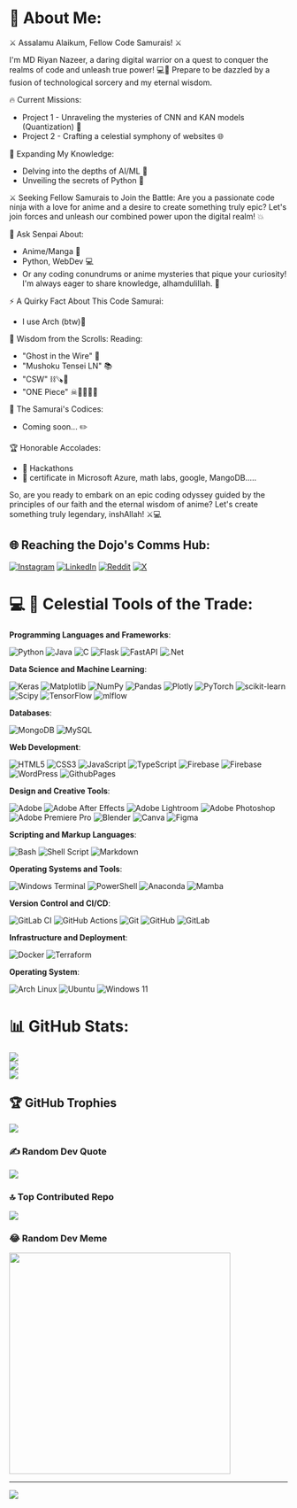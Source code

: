 # 💫 About Me:
⚔️ Assalamu Alaikum, Fellow Code Samurais! ⚔️

I'm MD Riyan Nazeer, a daring digital warrior on a quest to conquer the realms of code and unleash true power! 💻🌸 Prepare to be dazzled by a fusion of technological sorcery and my eternal wisdom.

🔥 Current Missions:
- Project 1 - Unraveling the mysteries of CNN and KAN models (Quantization) 🤖
- Project 2 - Crafting a celestial symphony of websites 🌐

🧠 Expanding My Knowledge:
- Delving into the depths of AI/ML 🧠
- Unveiling the secrets of Python 🐍

⚔️ Seeking Fellow Samurais to Join the Battle:
Are you a passionate code ninja with a love for anime and a desire to create something truly epic? Let's join forces and unleash our combined power upon the digital realm! 💥

📣 Ask Senpai About:
- Anime/Manga 📕
- Python, WebDev 💻
- Or any coding conundrums or anime mysteries that pique your curiosity! I'm always eager to share knowledge, alhamdulillah. 🙏

⚡ A Quirky Fact About This Code Samurai:
- I use Arch (btw)🐧

📖 Wisdom from the Scrolls:
Reading:
- "Ghost in the Wire" 👻
- "Mushoku Tensei LN" 📚
- "CSW" ⛓🪚👨
- "ONE Piece" ☠👒🍖🏴‍☠️

📜 The Samurai's Codices:
- Coming soon... ✏️

🏆 Honorable Accolades:
- 🏅 Hackathons
- 🏅 certificate in Microsoft Azure, math labs, google, MangoDB.....

So, are you ready to embark on an epic coding odyssey guided by the principles of our faith and the eternal wisdom of anime? Let's create something truly legendary, inshAllah! ⚔️💻

## 🌐 Reaching the Dojo's Comms Hub:

[![Instagram](https://img.shields.io/badge/Instagram-%23E4405F.svg?logo=Instagram&logoColor=white)](https://instagram.com/_r1y4n_20) 
[![LinkedIn](https://img.shields.io/badge/LinkedIn-%230077B5.svg?logo=linkedin&logoColor=white)](https://linkedin.com/in/md-riyan-nazeer) 
[![Reddit](https://img.shields.io/badge/Reddit-%23FF4500.svg?logo=Reddit&logoColor=white)](https://reddit.com/user/UwUriyan) 
[![X](https://img.shields.io/badge/X-black.svg?logo=X&logoColor=white)](https://x.com/@MD_Riyan_Nazeer) 

# 💻 🔮 Celestial Tools of the Trade:
**Programming Languages and Frameworks**:

![Python](https://img.shields.io/badge/python-3670A0?style=for-the-badge&logo=python&logoColor=ffdd54)
![Java](https://img.shields.io/badge/java-%23ED8B00.svg?style=for-the-badge&logo=openjdk&logoColor=white)
![C](https://img.shields.io/badge/c-%2300599C.svg?style=for-the-badge&logo=c&logoColor=white)
![Flask](https://img.shields.io/badge/flask-%23000.svg?style=for-the-badge&logo=flask&logoColor=white)
![FastAPI](https://img.shields.io/badge/FastAPI-005571?style=for-the-badge&logo=fastapi)
![.Net](https://img.shields.io/badge/.NET-5C2D91?style=for-the-badge&logo=.net&logoColor=white)

**Data Science and Machine Learning**:

![Keras](https://img.shields.io/badge/Keras-%23D00000.svg?style=for-the-badge&logo=Keras&logoColor=white)
![Matplotlib](https://img.shields.io/badge/Matplotlib-%23ffffff.svg?style=for-the-badge&logo=Matplotlib&logoColor=black)
![NumPy](https://img.shields.io/badge/numpy-%23013243.svg?style=for-the-badge&logo=numpy&logoColor=white)
![Pandas](https://img.shields.io/badge/pandas-%23150458.svg?style=for-the-badge&logo=pandas&logoColor=white)
![Plotly](https://img.shields.io/badge/Plotly-%233F4F75.svg?style=for-the-badge&logo=plotly&logoColor=white)
![PyTorch](https://img.shields.io/badge/PyTorch-%23EE4C2C.svg?style=for-the-badge&logo=PyTorch&logoColor=white)
![scikit-learn](https://img.shields.io/badge/scikit--learn-%23F7931E.svg?style=for-the-badge&logo=scikit-learn&logoColor=white)
![Scipy](https://img.shields.io/badge/SciPy-%230C55A5.svg?style=for-the-badge&logo=scipy&logoColor=%white)
![TensorFlow](https://img.shields.io/badge/TensorFlow-%23FF6F00.svg?style=for-the-badge&logo=TensorFlow&logoColor=white)
![mlflow](https://img.shields.io/badge/mlflow-%23d9ead3.svg?style=for-the-badge&logo=numpy&logoColor=blue)

**Databases**:

![MongoDB](https://img.shields.io/badge/MongoDB-%234ea94b.svg?style=for-the-badge&logo=mongodb&logoColor=white)
![MySQL](https://img.shields.io/badge/mysql-4479A1.svg?style=for-the-badge&logo=mysql&logoColor=white)

**Web Development**:

![HTML5](https://img.shields.io/badge/html5-%23E34F26.svg?style=for-the-badge&logo=html5&logoColor=white)
![CSS3](https://img.shields.io/badge/CSS3-1572B6?logo=css3&logoColor=white&style=for-the-badge&border=true)
![JavaScript](https://img.shields.io/badge/JavaScript-F7DF1E?logo=javascript&logoColor=black&style=for-the-badge&border=true)
![TypeScript](https://img.shields.io/badge/TypeScript-3178C6?logo=typescript&logoColor=white&style=for-the-badge&border=true)
![Firebase](https://img.shields.io/badge/firebase-%23039BE5.svg?style=for-the-badge&logo=firebase)
![Firebase](https://img.shields.io/badge/firebase-a08021?style=for-the-badge&logo=firebase&logoColor=ffcd34)
![WordPress](https://img.shields.io/badge/WordPress-%23117AC9.svg?style=for-the-badge&logo=WordPress&logoColor=white)
![GithubPages](https://img.shields.io/badge/github%20pages-121013?style=for-the-badge&logo=github&logoColor=white)

**Design and Creative Tools**:

![Adobe](https://img.shields.io/badge/adobe-%23FF0000.svg?style=for-the-badge&logo=adobe&logoColor=white)
![Adobe After Effects](https://img.shields.io/badge/Adobe%20After%20Effects-9999FF.svg?style=for-the-badge&logo=Adobe%20After%20Effects&logoColor=white)
![Adobe Lightroom](https://img.shields.io/badge/Adobe%20Lightroom-31A8FF.svg?style=for-the-badge&logo=Adobe%20Lightroom&logoColor=white)
![Adobe Photoshop](https://img.shields.io/badge/adobe%20photoshop-%2331A8FF.svg?style=for-the-badge&logo=adobe%20photoshop&logoColor=white)
![Adobe Premiere Pro](https://img.shields.io/badge/Adobe%20Premiere%20Pro-9999FF.svg?style=for-the-badge&logo=Adobe%20Premiere%20Pro&logoColor=white)
![Blender](https://img.shields.io/badge/blender-%23F5792A.svg?style=for-the-badge&logo=blender&logoColor=white)
![Canva](https://img.shields.io/badge/Canva-%2300C4CC.svg?style=for-the-badge&logo=Canva&logoColor=white)
![Figma](https://img.shields.io/badge/figma-%23F24E1E.svg?style=for-the-badge&logo=figma&logoColor=white)

**Scripting and Markup Languages**:

![Bash](https://img.shields.io/badge/Bash-%234EAA25?logo=gnu-bash&logoColor=white&style=for-the-badge&border=true)
![Shell Script](https://img.shields.io/badge/shell_script-%23121011.svg?style=for-the-badge&logo=gnu-bash&logoColor=white)
![Markdown](https://img.shields.io/badge/markdown-%23000000.svg?style=for-the-badge&logo=markdown&logoColor=white)

**Operating Systems and Tools**:

![Windows Terminal](https://img.shields.io/badge/Windows%20Terminal-%234D4D4D.svg?style=for-the-badge&logo=windows-terminal&logoColor=white)
![PowerShell](https://img.shields.io/badge/PowerShell-%235391FE.svg?style=for-the-badge&logo=powershell&logoColor=white)
![Anaconda](https://img.shields.io/badge/Anaconda-%2344A833.svg?style=for-the-badge&logo=anaconda&logoColor=white)
![Mamba](https://img.shields.io/badge/Mamba-EED362?logo=https://mamba.readthedocs.io/en/latest/_images/mamba-logo.png&logoColor=white&style=for-the-badge&border=true)

**Version Control and CI/CD**:

![GitLab CI](https://img.shields.io/badge/gitlab%20CI-%23181717.svg?style=for-the-badge&logo=gitlab&logoColor=white)
![GitHub Actions](https://img.shields.io/badge/github%20actions-%232671E5.svg?style=for-the-badge&logo=githubactions&logoColor=white)
![Git](https://img.shields.io/badge/git-%23F05033.svg?style=for-the-badge&logo=git&logoColor=white)
![GitHub](https://img.shields.io/badge/github-%23121011.svg?style=for-the-badge&logo=github&logoColor=white)
![GitLab](https://img.shields.io/badge/gitlab-%23181717.svg?style=for-the-badge&logo=gitlab&logoColor=white)

**Infrastructure and Deployment**:

![Docker](https://img.shields.io/badge/docker-%230db7ed.svg?style=for-the-badge&logo=docker&logoColor=white)
![Terraform](https://img.shields.io/badge/terraform-%235835CC.svg?style=for-the-badge&logo=terraform&logoColor=white)

**Operating System**:

![Arch Linux](https://img.shields.io/badge/Arch%20Linux-1793D1?logo=arch-linux&logoColor=white&style=for-the-badge&border=true)
![Ubuntu](https://img.shields.io/badge/Ubuntu-E95420?logo=ubuntu&logoColor=white&style=for-the-badge&border=true)
![Windows 11](https://img.shields.io/badge/Windows%2011-0078D6?logo=windows11&logoColor=white&style=for-the-badge&border=true)

# 📊 GitHub Stats:
![](https://github-readme-stats.vercel.app/api?username=riyann00b&theme=dark&hide_border=true&include_all_commits=true&count_private=true)<br/>
![](https://github-readme-streak-stats.herokuapp.com/?user=riyann00b&theme=dark&hide_border=true)<br/>
![](https://github-readme-stats.vercel.app/api/top-langs/?username=riyann00b&theme=dark&hide_border=true&include_all_commits=true&count_private=true&layout=compact)

## 🏆 GitHub Trophies
![](https://github-profile-trophy.vercel.app/?username=riyann00b&theme=darkhub&no-frame=true&no-bg=false&margin-w=4)

### ✍️ Random Dev Quote
![](https://quotes-github-readme.vercel.app/api?type=horizontal&theme=dark)

### 🔝 Top Contributed Repo
![](https://github-contributor-stats.vercel.app/api?username=riyann00b&limit=5&theme=dark&combine_all_yearly_contributions=true)

### 😂 Random Dev Meme
<img src='https://memer-new.vercel.app/' style="height: 400px;"/>

---
[![](https://visitcount.itsvg.in/api?id=riyann00b&icon=3&color=9)](https://visitcount.itsvg.in)
